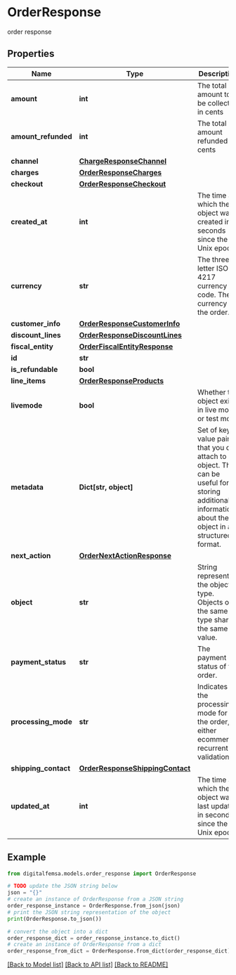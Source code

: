 # OrderResponse

order response

## Properties

Name | Type | Description | Notes
------------ | ------------- | ------------- | -------------
**amount** | **int** | The total amount to be collected in cents | [optional] 
**amount_refunded** | **int** | The total amount refunded in cents | [optional] 
**channel** | [**ChargeResponseChannel**](ChargeResponseChannel.md) |  | [optional] 
**charges** | [**OrderResponseCharges**](OrderResponseCharges.md) |  | [optional] 
**checkout** | [**OrderResponseCheckout**](OrderResponseCheckout.md) |  | [optional] 
**created_at** | **int** | The time at which the object was created in seconds since the Unix epoch | [optional] 
**currency** | **str** | The three-letter ISO 4217 currency code. The currency of the order. | [optional] 
**customer_info** | [**OrderResponseCustomerInfo**](OrderResponseCustomerInfo.md) |  | [optional] 
**discount_lines** | [**OrderResponseDiscountLines**](OrderResponseDiscountLines.md) |  | [optional] 
**fiscal_entity** | [**OrderFiscalEntityResponse**](OrderFiscalEntityResponse.md) |  | [optional] 
**id** | **str** |  | [optional] 
**is_refundable** | **bool** |  | [optional] 
**line_items** | [**OrderResponseProducts**](OrderResponseProducts.md) |  | [optional] 
**livemode** | **bool** | Whether the object exists in live mode or test mode | [optional] 
**metadata** | **Dict[str, object]** | Set of key-value pairs that you can attach to an object. This can be useful for storing additional information about the object in a structured format. | [optional] 
**next_action** | [**OrderNextActionResponse**](OrderNextActionResponse.md) |  | [optional] 
**object** | **str** | String representing the object’s type. Objects of the same type share the same value. | [optional] 
**payment_status** | **str** | The payment status of the order. | [optional] 
**processing_mode** | **str** | Indicates the processing mode for the order, either ecommerce, recurrent or validation. | [optional] 
**shipping_contact** | [**OrderResponseShippingContact**](OrderResponseShippingContact.md) |  | [optional] 
**updated_at** | **int** | The time at which the object was last updated in seconds since the Unix epoch | [optional] 

## Example

```python
from digitalfemsa.models.order_response import OrderResponse

# TODO update the JSON string below
json = "{}"
# create an instance of OrderResponse from a JSON string
order_response_instance = OrderResponse.from_json(json)
# print the JSON string representation of the object
print(OrderResponse.to_json())

# convert the object into a dict
order_response_dict = order_response_instance.to_dict()
# create an instance of OrderResponse from a dict
order_response_from_dict = OrderResponse.from_dict(order_response_dict)
```
[[Back to Model list]](../README.md#documentation-for-models) [[Back to API list]](../README.md#documentation-for-api-endpoints) [[Back to README]](../README.md)


